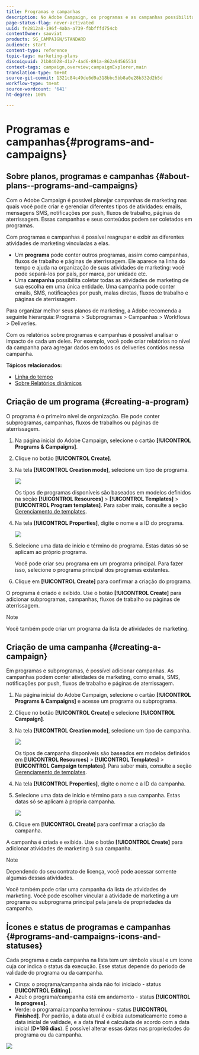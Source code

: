 ```yaml
---
title: Programas e campanhas
description: No Adobe Campaign, os programas e as campanhas possibilitam agrupar e orquestrar as diferentes atividades de marketing vinculadas a elas. Com os relatórios sobre programas e campanhas é possível analisar o impacto de cada um deles.
page-status-flag: never-activated
uuid: fe2812a8-196f-4aba-a739-fbbfffd754cb
contentOwner: sauviat
products: SG_CAMPAIGN/STANDARD
audience: start
content-type: reference
topic-tags: marketing-plans
discoiquuid: 21b84028-d1a7-4ad6-891a-862a94565514
context-tags: campaign,overview;campaignExplorer,main
translation-type: tm+mt
source-git-commit: 1321c84c49de6d9a318bbc5bb8a0e28b332d2b5d
workflow-type: tm+mt
source-wordcount: '641'
ht-degree: 100%

---
```



# Programas e campanhas{#programs-and-campaigns}

## Sobre planos, programas e campanhas {#about-plans--programs-and-campaigns}

Com o Adobe Campaign é possível planejar campanhas de marketing nas quais você pode criar e gerenciar diferentes tipos de atividades: emails, mensagens SMS, notificações por push, fluxos de trabalho, páginas de aterrissagem. Essas campanhas e seus conteúdos podem ser coletados em programas.

Com programas e campanhas é possível reagrupar e exibir as diferentes atividades de marketing vinculadas a elas.

* Um **programa** pode conter outros programas, assim como campanhas, fluxos de trabalho e páginas de aterrissagem. Ele aparece na linha do tempo e ajuda na organização de suas atividades de marketing: você pode separá-los por país, por marca, por unidade etc.
* Uma **campanha** possibilita coletar todas as atividades de marketing de sua escolha em uma única entidade. Uma campanha pode conter emails, SMS, notificações por push, malas diretas, fluxos de trabalho e páginas de aterrissagem.

Para organizar melhor seus planos de marketing, a Adobe recomenda a seguinte hierarquia: Programa > Subprogramas > Campanhas > Workflows > Deliveries.

Com os relatórios sobre programas e campanhas é possível analisar o impacto de cada um deles. Por exemplo, você pode criar relatórios no nível da campanha para agregar dados em todos os deliveries contidos nessa campanha.

**Tópicos relacionados:**

* [Linha do tempo](../../start/using/timeline.md)
* [Sobre Relatórios dinâmicos](../../reporting/using/about-dynamic-reports.md)

## Criação de um programa {#creating-a-program}

O programa é o primeiro nível de organização. Ele pode conter subprogramas, campanhas, fluxos de trabalhos ou páginas de aterrissagem.

1. Na página inicial do Adobe Campaign, selecione o cartão **[!UICONTROL Programs & Campaigns]**.
1. Clique no botão **[!UICONTROL Create]**.
1. Na tela **[!UICONTROL Creation mode]**, selecione um tipo de programa.

   ![](assets/programs_and_campaigns_2.png)

   Os tipos de programas disponíveis são baseados em modelos definidos na seção **[!UICONTROL Resources]** > **[!UICONTROL Templates]** > **[!UICONTROL Program templates]**. Para saber mais, consulte a seção [Gerenciamento de templates](../../start/using/marketing-activity-templates.md).

1. Na tela **[!UICONTROL Properties]**, digite o nome e a ID do programa.

   ![](assets/programs_and_campaigns_3.png)

1. Selecione uma data de início e término do programa. Estas datas só se aplicam ao próprio programa.

   Você pode criar seu programa em um programa principal. Para fazer isso, selecione o programa principal dos programas existentes.

1. Clique em **[!UICONTROL Create]** para confirmar a criação do programa.

O programa é criado e exibido. Use o botão **[!UICONTROL Create]** para adicionar subprogramas, campanhas, fluxos de trabalho ou páginas de aterrissagem.

>[!NOTE]
>
>Você também pode criar um programa da lista de atividades de marketing.

## Criação de uma campanha {#creating-a-campaign}

Em programas e subprogramas, é possível adicionar campanhas. As campanhas podem conter atividades de marketing, como emails, SMS, notificações por push, fluxos de trabalho e páginas de aterrissagem.

1. Na página inicial do Adobe Campaign, selecione o cartão **[!UICONTROL Programs & Campaigns]** e acesse um programa ou subprograma.
1. Clique no botão **[!UICONTROL Create]** e selecione **[!UICONTROL Campaign]**.
1. Na tela **[!UICONTROL Creation mode]**, selecione um tipo de campanha.

   ![](assets/programs_and_campaigns_7.png)

   Os tipos de campanha disponíveis são baseados em modelos definidos em **[!UICONTROL Resources]** > **[!UICONTROL Templates]** > **[!UICONTROL Campaign templates]**. Para saber mais, consulte a seção [Gerenciamento de templates](../../start/using/marketing-activity-templates.md).

1. Na tela **[!UICONTROL Properties]**, digite o nome e a ID da campanha.
1. Selecione uma data de início e término para a sua campanha. Estas datas só se aplicam à própria campanha.

   ![](assets/programs_and_campaigns_8.png)

1. Clique em **[!UICONTROL Create]** para confirmar a criação da campanha.

A campanha é criada e exibida. Use o botão **[!UICONTROL Create]** para adicionar atividades de marketing à sua campanha.

>[!NOTE]
>
>Dependendo do seu contrato de licença, você pode acessar somente algumas dessas atividades.

Você também pode criar uma campanha da lista de atividades de marketing. Você pode escolher vincular a atividade de marketing a um programa ou subprograma principal pela janela de propriedades da campanha.

## Ícones e status de programas e campanhas {#programs-and-campaigns-icons-and-statuses}

Cada programa e cada campanha na lista tem um símbolo visual e um ícone cuja cor indica o status da execução. Esse status depende do período de validade do programa ou da campanha.

* Cinza: o programa/campanha ainda não foi iniciado - status **[!UICONTROL Editing]**.
* Azul: o programa/campanha está em andamento - status **[!UICONTROL In progress]**.
* Verde: o programa/campanha terminou - status **[!UICONTROL Finished]**. Por padrão, a data atual é exibida automaticamente como a data inicial de validade, e a data final é calculada de acordo com a data inicial (**D+186 dias**). É possível alterar essas datas nas propriedades do programa ou da campanha.

![](assets/programs_and_campaigns.png)

